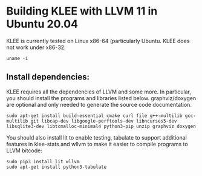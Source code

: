 # Building KLEE with LLVM 11 in Ubuntu 20.04

KLEE is currently tested on Linux x86-64 (particularly Ubuntu. KLEE does not work under x86-32.
```
uname -i
```
## Install dependencies: 
KLEE requires all the dependencies of LLVM and some more. In particular, you should install the programs and libraries listed below. graphviz/doxygen are optional and only needed to generate the source code documentation.
```
sudo apt-get install build-essential cmake curl file g++-multilib gcc-multilib git libcap-dev libgoogle-perftools-dev libncurses5-dev libsqlite3-dev libtcmalloc-minimal4 python3-pip unzip graphviz doxygen
```

You should also install lit to enable testing, tabulate to support additional features in klee-stats and wllvm to make it easier to compile programs to LLVM bitcode:

```
sudo pip3 install lit wllvm
sudo apt-get install python3-tabulate
```
